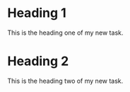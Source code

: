 # Heading 1

This is the heading one of my new task.

# Heading 2

This is the heading two of my new task.
